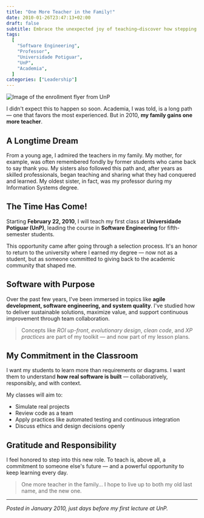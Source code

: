 ```yaml
---
title: "One More Teacher in the Family!"
date: 2010-01-26T23:47:13+02:00
draft: false
subtitle: Embrace the unexpected joy of teaching—discover how stepping into academia early creates opportunities to give back, simulate real projects, and inspire the next generation of software engineers
tags:
  [
    "Software Engineering",
    "Professor",
    "Universidade Potiguar",
    "UnP",
    "Academia",
  ]
categories: ["Leadership"]
---
```


![Image of the enrollment flyer from UnP](/uploads/2010/01/Screen-shot-2010-01-26-at-8.44.18-PM.png)

I didn't expect this to happen so soon. Academia, I was told, is a long path — one that favors the most experienced. But in 2010, **my family gains one more teacher**.

## A Longtime Dream

From a young age, I admired the teachers in my family. My mother, for example, was often remembered fondly by former students who came back to say thank you. My sisters also followed this path and, after years as skilled professionals, began teaching and sharing what they had conquered and learned. My oldest sister, in fact, was my professor during my Information Systems degree.

## The Time Has Come!

Starting **February 22, 2010**, I will teach my first class at **Universidade Potiguar (UnP)**, leading the course in **Software Engineering** for fifth-semester students.

This opportunity came after going through a selection process. It's an honor to return to the university where I earned my degree — now not as a student, but as someone committed to giving back to the academic community that shaped me.

## Software with Purpose

Over the past few years, I've been immersed in topics like **agile development, software engineering, and system quality**. I've studied how to deliver sustainable solutions, maximize value, and support continuous improvement through team collaboration.

> Concepts like _ROI up-front_, _evolutionary design_, _clean code_, and _XP practices_ are part of my toolkit — and now part of my lesson plans.

## My Commitment in the Classroom

I want my students to learn more than requirements or diagrams. I want them to understand **how real software is built** — collaboratively, responsibly, and with context.

My classes will aim to:

- Simulate real projects
- Review code as a team
- Apply practices like automated testing and continuous integration
- Discuss ethics and design decisions openly

## Gratitude and Responsibility

I feel honored to step into this new role. To teach is, above all, a commitment to someone else's future — and a powerful opportunity to keep learning every day.

> One more teacher in the family… I hope to live up to both my old last name, and the new one.

---

_Posted in January 2010, just days before my first lecture at UnP._
